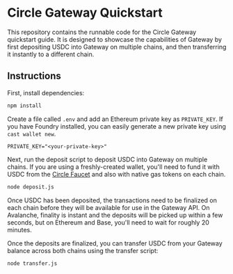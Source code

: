 # Circle Gateway Quickstart

This repository contains the runnable code for the Circle Gateway quickstart guide. It is designed to showcase the
capabilities of Gateway by first depositing USDC into Gateway on multiple chains, and then transferring it instantly to
a different chain.

## Instructions

First, install dependencies:

```bash
npm install
```

Create a file  called `.env` and add an Ethereum private key as `PRIVATE_KEY`. If you have Foundry installed, you can
easily generate a new private key using `cast wallet new`.

```env
PRIVATE_KEY="<your-private-key>"
```

Next, run the deposit script to deposit USDC into Gateway on multiple chains. If you are using a freshly-created wallet,
you'll need to fund it with USDC from the [Circle Faucet](https://faucet.circle.com/) and also with native gas tokens on
each chain.

```bash
node deposit.js
```

Once USDC has been deposited, the transactions need to be finalized on each chain before they will be available for use
in the Gateway API. On Avalanche, finality is instant and the deposits will be picked up within a few seconds, but on
Ethereum and Base, you'll need to wait for roughly 20 minutes.

Once the deposits are finalized, you can transfer USDC from your Gateway balance across both chains using the transfer
script:

```bash
node transfer.js
```
